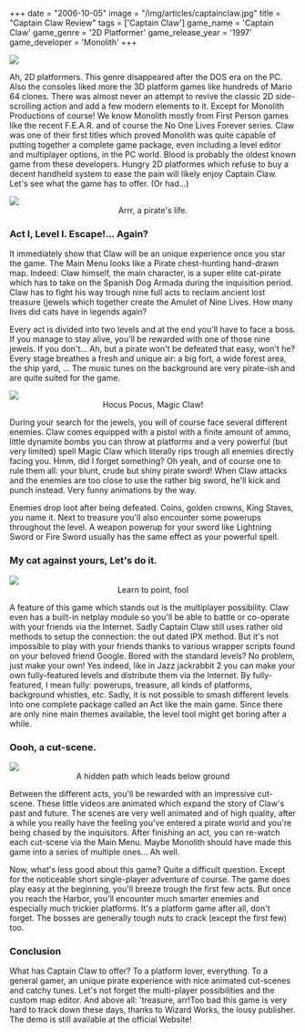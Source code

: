 +++
date = "2006-10-05"
image = "/img/articles/captainclaw.jpg"
title = "Captain Claw Review"
tags = ['Captain Claw']
game_name = 'Captain Claw'
game_genre = '2D Platformer'
game_release_year = '1997'
game_developer = 'Monolith'
+++

<img src="/img/Guides/CaptainClaw.jpg">

Ah, 2D platformers. This genre disappeared after the DOS era on the PC. Also the consoles liked more the 3D platform games like hundreds of Mario 64 clones. There was almost never an attempt to revive the classic 2D side-scrolling action and add a few modern elements to it. Except for Monolith Productions of course! We know Monolith mostly from First Person games like the recent F.E.A.R. and of course the No One Lives Forever series. Claw was one of their first titles which proved Monolith was quite capable of putting together a complete game package, even including a level editor and multiplayer options, in the PC world. Blood is probably the oldest known game from these developers. Hungry 2D platformes which refuse to buy a decent handheld system to ease the pain will likely enjoy Captain Claw. Let's see what the game has to offer. (Or had...)

<img src="/img/games/CaptainClaw/screens/04_lvl4_duckbeforehit.jpg">
<center>Arrr, a pirate's life.</center>

### Act I, Level I. Escape!... Again?

It immediately show that Claw will be an unique experience once you star the game. The Main Menu looks like a Pirate chest-hunting hand-drawn map. Indeed: Claw himself, the main character, is a super elite cat-pirate which has to take on the Spanish Dog Armada during the inquisition period. Claw has to fight his way trough nine full acts to reclaim ancient lost treasure (jewels which together create the Amulet of Nine Lives. How many lives did cats have in legends again?

Every act is divided into two levels and at the end you'll have to face a boss. If you manage to stay alive, you'll be rewarded with one of those nine jewels. If you don't... Ah, but a pirate won't be defeated that easy, won't he? Every stage breathes a fresh and unique air: a big fort, a wide forest area, the ship yard, ... The music tunes on the background are very pirate-ish and are quite suited for the game.

<img src="/img/games/CaptainClaw/screens/08_lvl2_magicclaw.jpg">
<center>Hocus Pocus, Magic Claw!</center>

During your search for the jewels, you will of course face several different enemies. Claw comes equipped with a pistol with a finite amount of ammo, little dynamite bombs you can throw at platforms and a very powerful (but very limited) spell Magic Claw which literally rips trough all enemies directly facing you. Hmm, did I forget something? Oh yeah, and of course one to rule them all: your blunt, crude but shiny pirate sword! When Claw attacks and the enemies are too close to use the rather big sword, he'll kick and punch instead. Very funny animations by the way. 

Enemies drop loot after being defeated. Coins, golden crowns, King Staves, you name it. Next to treasure you'll also encounter some powerups throughout the level. A weapon powerup for your sword like Lightning Sword or Fire Sword usually has the same effect as your powerful spell.

### My cat against yours, Let's do it.

<img src="/img/games/CaptainClaw/screens/10_lvl2_cannons.jpg">
<center>Learn to point, fool</center>

A feature of this game which stands out is the multiplayer possibility. Claw even has a built-in netplay module so you'll be able to battle or co-operate with your friends via the Internet. Sadly Captain Claw still uses rather old methods to setup the connection: the out dated IPX method. But it's not impossible to play with your friends thanks to various wrapper scripts found on your beloved friend Google. 
Bored with the standard levels? No problem, just make your own! Yes indeed, like in Jazz jackrabbit 2 you can make your own fully-featured levels and distribute them via the Internet. By fully-featured, I mean fully: powerups, treasure, all kinds of platforms, background whistles, etc. Sadly, it is not possible to smash different levels into one complete package called an Act like the main game. Since there are only nine main themes available, the level tool might get boring after a while.

### Oooh, a cut-scene.

<img src="/img/games/CaptainClaw/screens/13_lvl3_underground.jpg">
<center>A hidden path which leads below ground</center>

Between the different acts, you'll be rewarded with an impressive cut-scene. These little videos are animated which expand the story of Claw's past and future. The scenes are very well animated and of high quality, after a while you really have the feeling you've entered a pirate world and you're being chased by the inquisitors. After finishing an act, you can re-watch each cut-scene via the Main Menu. Maybe Monolith should have made this game into a series of multiple ones... Ah well.

Now, what's less good about this game? Quite a difficult question. Except for the noticeable short single-player adventure of course. The game does play easy at the beginning, you'll breeze trough the first few acts. But once you reach the Harbor, you'll encounter much smarter enemies and especially much trickier platforms. It's a platform game after all, don't forget. The bosses are generally tough nuts to crack (except the first few) too.

### Conclusion

What has Captain Claw to offer? To a platform lover, everything. To a general gamer, an unique pirate experience with nice animated cut-scenes and catchy tunes. Let's not forget the multi-player possibilities and the custom map editor. And above all: 'treasure, arr!Too bad this game is very hard to track down these days, thanks to Wizard Works, the lousy publisher. The demo is still available at the official Website!